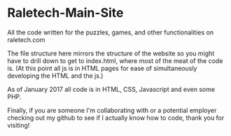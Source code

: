 # Raletech-Main-Site
All the code written for the puzzles, games, and other functionalities on raletech.com

The file structure here mirrors the structure of the website so you might have to drill down to get to index.html, where most of the meat of the code is. (At this point all js is in HTML pages for ease of simultaneously developing the HTML and the js.)

As of January 2017 all code is in HTML, CSS, Javascript and even some PHP.

Finally, if you are someone I'm collaborating with or a potential employer checking out my github to see if I actually know how to code, thank you for visiting!

